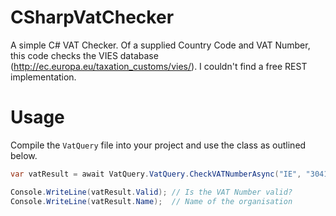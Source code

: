 # CSharpVatChecker
A simple C# VAT Checker. Of a supplied Country Code and VAT Number, this code checks the VIES database (http://ec.europa.eu/taxation_customs/vies/). I couldn't find a free REST implementation.

# Usage
Compile the `VatQuery` file into your project and use the class as outlined below.

```csharp
var vatResult = await VatQuery.VatQuery.CheckVATNumberAsync("IE", "3041081MH"); // The Squarespace VAT Number

Console.WriteLine(vatResult.Valid); // Is the VAT Number valid?
Console.WriteLine(vatResult.Name);  // Name of the organisation
```
